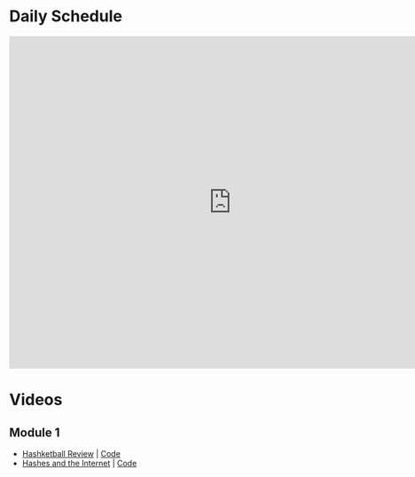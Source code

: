# Daily Schedule
<iframe src="https://calendar.google.com/calendar/embed?src=flatironschool.com_4krcjtjp46171es5lnqn3knkm8%40group.calendar.google.com&ctz=America%2FNew_York" style="border: 0" width="800" height="600" frameborder="0" scrolling="no"></iframe>

# Videos

## Module 1
* [Hashketball Review](http://youtu.be/RFl9LL349QA) | [Code](https://gist.github.com/alexgriff/9281a31dd3c953920ac7ea8a0850f76a)
* [Hashes and the Internet](http://youtu.be/LXMu1vhtnJM) | [Code](https://gist.github.com/alexgriff/e6807ed7a4c2c3f1454cdad4f8c908c5)
